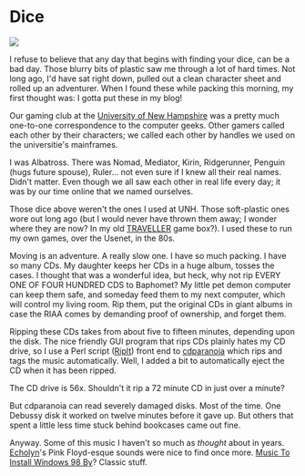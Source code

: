 # Dice

![](http://westkarana.com/images/dice.jpg)

I refuse to believe that any day that begins with finding your dice, can be a bad day. Those blurry bits of plastic saw me through a lot of hard times. Not long ago, I'd have sat right down, pulled out a clean character sheet and rolled up an adventurer. When I found these while packing this morning, my first thought was: I gotta put these in my blog!

Our gaming club at the [University of New Hampshire](http://unh.edu/) was a pretty much one-to-one correspondence to the computer geeks. Other gamers called each other by their characters; we called each other by handles we used on the universitie's mainframes.

I was Albatross. There was Nomad, Mediator, Kirin, Ridgerunner, Penguin (hugs future spouse), Ruler... not even sure if I knew all their real names. Didn't matter. Even though we all saw each other in real life every day; it was by our time online that we named ourselves.

Those dice above weren't the ones I used at UNH. Those soft-plastic ones wore out long ago (but I would never have thrown them away; I wonder where they are now? In my old [TRAVELLER](http://www.travellerrpg.com/) game box?). I used these to run my own games, over the Usenet, in the 80s.

Moving is an adventure. A really slow one. I have so much packing. I have so many CDs. My daughter keeps her CDs in a huge album, tosses the cases. I thought that was a wonderful idea, but heck, why not rip EVERY ONE OF FOUR HUNDRED CDS to Baphomet? My little pet demon computer can keep them safe, and someday feed them to my next computer, which will control my living room. Rip them, put the original CDs in giant albums in case the RIAA comes by demanding proof of ownership, and forget them.

Ripping these CDs takes from about five to fifteen minutes, depending upon the disk. The nice friendly GUI program that rips CDs plainly hates my CD drive, so I use a Perl script ([RipIt](http://freshmeat.net/projects/ripit/)) front end to [cdparanoia](http://www.xiph.org/paranoia/) which rips and tags the music automatically. Well, I added a bit to automatically eject the CD when it has been ripped.

The CD drive is 56x. Shouldn't it rip a 72 minute CD in just over a minute?

But cdparanoia can read severely damaged disks. Most of the time. One Debussy disk it worked on twelve minutes before it gave up. But others that spent a little less time stuck behind bookcases came out fine.

Anyway. Some of this music I haven't so much as *thought* about in years. [Echolyn](http://www.echolyn.com/)'s Pink Floyd-esque sounds were nice to find once more. [Music To Install Windows 98 By](http://news.com.com/2100-1001_3-214083.html)? Classic stuff.
